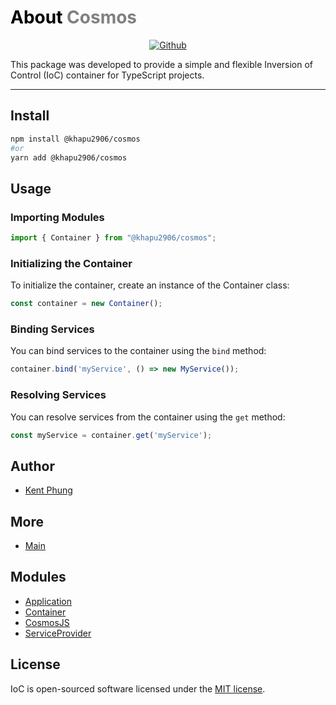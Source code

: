 <h1> <span style="color:black;">About</span> <span style="color:gray;">Cosmos</span></h1>
<p align="center">
	<a href="https://github.com/khapu2906/cosmos/actions/workflows/unit-test.yml" alt="github">
		<img src="https://github.com/khapu2906/cosmos/actions/workflows/unit-test.yml/badge.svg" alt="Github " />
	</a>
</p>

This package was developed to provide a simple and flexible Inversion of Control (IoC) container for TypeScript projects.

---

## Install
```bash
npm install @khapu2906/cosmos
#or
yarn add @khapu2906/cosmos
```

## Usage

### Importing Modules

```typescript
import { Container } from "@khapu2906/cosmos";
```

### Initializing the Container

To initialize the container, create an instance of the Container class:

```typescript
const container = new Container();
```

### Binding Services

You can bind services to the container using the `bind` method:

```javascript
container.bind('myService', () => new MyService());
```

### Resolving Services

You can resolve services from the container using the `get` method:

```javascript
const myService = container.get('myService');
```

## Author
* [Kent Phung](https://github.com/khapu2906)
  

## More
* [Main](https://github.com/khapu2906/Cosmos/blob/master/docs/MAIN.md)
  
## Modules

- [Application](docs/Application/README.md)
- [Container](docs/Container/README.md)
- [CosmosJS](docs/CosmosJS/README.md)
- [ServiceProvider](docs/ServiceProvider/README.md)

## License

IoC is open-sourced software licensed under the [MIT license](https://opensource.org/licenses/MIT).
